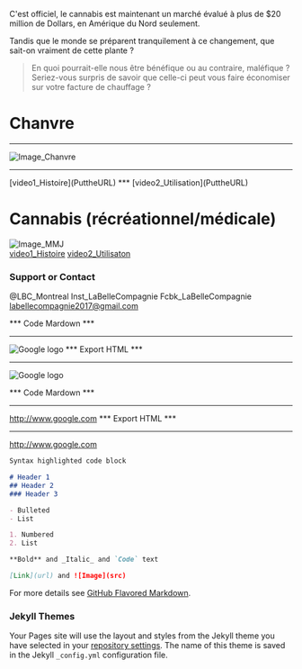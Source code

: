 C'est officiel, le cannabis est maintenant un marché évalué à plus de $20 million de Dollars, en Amérique du Nord seulement. 
<!-- -->
Tandis que le monde se préparent tranquilement à ce changement, que sait-on vraiment de cette plante ? 
>En quoi pourrait-elle nous être bénéfique ou au contraire, maléfique ? 
Seriez-vous surpris de savoir que celle-ci peut vous faire économiser sur votre facture de chauffage ?

# Chanvre
---
![Image_Chanvre](src)
<hr/>
[video1_Histoire](PuttheURL)
***
[video2_Utilisation](PuttheURL)

# Cannabis (récréationnel/médicale)
![Image_MMJ](src)
<br/>
[video1_Histoire](PuttheURL)
[video2_Utilisaton](PuttheURL)


### Support or Contact

@LBC_Montreal
Inst_LaBelleCompagnie
Fcbk_LaBelleCompagnie
labellecompagnie2017@gmail.com

*** Code Mardown ***
*********************
![Google logo](https://www.google.fr/images/srpr/logo11w.png "google logo")
*** Export HTML ***
*******************
<img src = "https://www.google.fr/images/srpr/logo11w.png" title = "google logo" alt = "Google logo">

*** Code Mardown ***
*********************
<http://www.google.com>
*** Export HTML ***
*******************
<a href="http://google.com">http://www.google.com</a>


```markdown
Syntax highlighted code block

# Header 1
## Header 2
### Header 3

- Bulleted
- List

1. Numbered
2. List

**Bold** and _Italic_ and `Code` text

[Link](url) and ![Image](src)
```

For more details see [GitHub Flavored Markdown](https://guides.github.com/features/mastering-markdown/).

### Jekyll Themes

Your Pages site will use the layout and styles from the Jekyll theme you have selected in your [repository settings](https://github.com/LBCMontreal/LaGrotte/settings). The name of this theme is saved in the Jekyll `_config.yml` configuration file.
